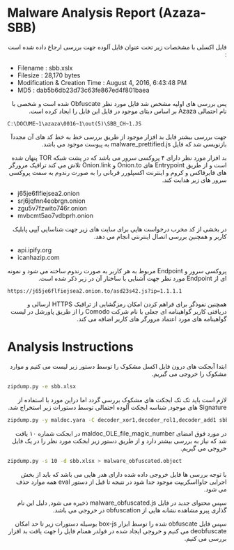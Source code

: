 # Malware Analysis Report (Azaza-SBB)
<div dir="rtl" align="right" >
    <p>
        فایل اکسلی با مشخصات زیر تحت عنوان فایل آلوده جهت بررسی ارجاع داده شده است :
    </p>
</div>

- Filename : sbb.xslx
- Filesize : 28,170 bytes
- Modification & Creation Time : August ‎4, ‎2016, ‏‎6:43:48 PM
- MD5 : dab5b6db23d73c63fe867ed4f801baea

<div dir="rtl" align="right" >
    <p>
        پس بررسی های اولیه مشخص شد فایل مورد نظر Obfuscate شده است و شخصی با نام احتمالی Azaza بر اساس دیتای موجود در فایل این فایل را ایجاد کرده است.
    </p>
</div>

```
C:\DOCUME~1\azaza\0016~1\out(5)\SBB_CH~1.JS
```
<div dir="rtl" align="right" >
    <p>
        جهت بررسی بیشتر فایل بد افزار موجود از طریق بررسی خط به خط کد های آن مجددآ بازنویسی شد که فایل malware_prettified.js به پیوست موجود می باشد.
    </p>
</div>

<div dir="rtl" align="right" >
    <p>
        بد افزار مورد نظر دارای ۴ پروکسی سرور می باشد که در پشت شبکه TOR پنهان شده است و از طریق Entrypoint های Onion.to و Onion.link تلاش می کند ترافیک مرورگر های فایرفاکس و کروم و اینترنت اکسپلورر قربانی را به صورت رندوم به سمت پروکسی سرور های زیر هدایت کند.
    </p>
</div>

- j65je6flfiejsea2.onion
- srj6jqfnn4eobrgn.onion
- zgu5v7fzwito746r.onion
- mvbcmt5ao7vdbprh.onion


<div dir="rtl" align="right" >
    <p>
        در بخشی از کد مخرب درخواست هایی برای سایت های زیر جهت شناسایی آیپی پابلیک کاربر و همچنین بررسی اتصال اینترنتی انجام می دهد.
    </p>
</div>

- api.ipify.org
- icanhazip.com

<div dir="rtl" align="right" >
    <p>
        پروکسی سرور و Endpoint مربوط به هر کاربر به صورت رندوم ساخته می شود و نمونه ای از Endpoint مورد نظر جهت آشنایی با ساختار آن در زیر ذکر شده است.
    </p>
</div>

```
https://j65je6flfiejsea2.onion.to/asd23s42.js?ip=1.1.1.1
```

<div dir="rtl" align="right" >
    <p>
        همچنین نفوذگر برای فراهم کردن امکان رمزگشایی از ترافیک HTTPS ارسالی و دریافتی کاربر گواهینامه ای جعلی با نام شرکت Comodo را از طریق پاورشل در لیست گواهینامه های مورد اعتماد مرورگر های کاربر اضافه می کند.
    </p>
</div>

# Analysis Instructions
<div dir="rtl" align="right" >
    <p>
        ابتدا آبجکت های درون فایل اکسل مشکوک را توسط دستور زیر لیست می کنیم و موارد مشکوک را خروجی می گیریم.
    </p>
</div>

```bash
zipdump.py -e sbb.xlsx
```

<div dir="rtl" align="right" >
    <p>
        لازم است باید تک تک ابجکت های مشکوک بررسی گردد اما دراین مورد با استفاده از Signature های موجود, شناسه ابجکت آلوده احتمالی توسط دستورات زیر استخراج شد.
    </p>
</div>

```bash
zipdump.py -y maldoc.yara -C decoder_xor1,decoder_rol1,decoder_add1 sbb.xlsx
```

<div dir="rtl" align="right" >
    <p>
در مورد فوق امضای maldoc_OLE_file_magic_number در ابجکت شماره ۱۰ یافت شد که نیاز به بررسی بیشتر دارد و از طریق دستور زیر ابجکت مورد نظر را در یک فایل خروجی می گیریم.
    </p>
</div>

```bash
zipdump.py -s 10 -d sbb.xlsx > malware_obfuscated.object
```

<div dir="rtl" align="right" >
    <p>
        با توجه بررسی ها فایل خروجی داده شده دارای هدر هایی می باشد که باید از بخش اجرایی جاوااسکریپت موجود جدا شود در نتیجه تا قبل از دستور eval همه موارد حذف می شود.
    </p>
    <p>
        سپس محتوای جدید در فایل malware_obfuscated.js ذخیره می شود, دلیل این نام گذاری پیرو مشاهده نشانه هایی از obfuscation در خروجی می باشد.
    </p>
    <p>
        سپس فایل obfuscate شده را توسط ابزار box-js بوسیله دستورات زیر تا حد امکان deobfuscate می کنیم و خروجی ایجاد شده در فولدر همنام فایل را جهت یافت بد افزار بررسی می کنیم.
    </p>
</div>
